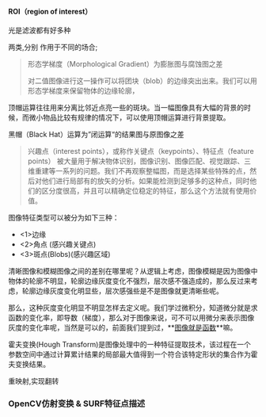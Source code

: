 #### ROI（region of interest）

光是滤波都有好多种

两类,分别 作用于不同的场合;



> 形态学梯度（Morphological Gradient）为膨胀图与腐蚀图之差
>
> 对二值图像进行这一操作可以将团块（blob）的边缘突出出来。我们可以用形态学梯度来保留物体的边缘轮廓，

顶帽运算往往用来分离比邻近点亮一些的斑块。当一幅图像具有大幅的背景的时候，而微小物品比较有规律的情况下，可以使用顶帽运算进行背景提取。



黑帽（Black Hat）运算为”闭运算“的结果图与原图像之差



> 兴趣点（interest points），或称作关键点（keypoints）、特征点（feature points） 被大量用于解决物体识别，图像识别、图像匹配、视觉跟踪、三维重建等一系列的问题。我们不再观察整幅图，而是选择某些特殊的点，然后对他们进行局部有的放矢的分析。如果能检测到足够多的这种点，同时他们的区分度很高，并且可以精确定位稳定的特征，那么这个方法就有使用价值。
>
>  

图像特征类型可以被分为如下三种：

- <1>边缘
- <2>角点 (感兴趣关键点)
- <3>斑点(Blobs)(感兴趣区域)



清晰图像和模糊图像之间的差别在哪里呢？从逻辑上考虑，图像模糊是因为图像中物体的轮廓不明显，轮廓边缘灰度变化不强烈，层次感不强造成的，那么反过来考虑，轮廓边缘灰度变化明显些，层次感强些是不是图像就更清晰些呢。

那么，这种灰度变化明显不明显怎样去定义呢。我们学过微积分，知道微分就是求函数的变化率，即导数（梯度），那么对于图像来说，可不可以用微分来表示图像灰度的变化率呢，当然是可以的，前面我们提到过，**[图像就是函数](http://blog.csdn.net/saltriver/article/details/78847964)**嘛。



霍夫变换(Hough Transform)是图像处理中的一种特征提取技术，该过程在一个参数空间中通过计算累计结果的局部最大值得到一个符合该特定形状的集合作为霍夫变换结果。



重映射,实现翻转



### OpenCV仿射变换 & SURF特征点描述